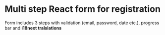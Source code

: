 # Multi step React form for registration

Form includes 3 steps with validation (email, password, date etc.), progress bar and **i18next tralslations**
